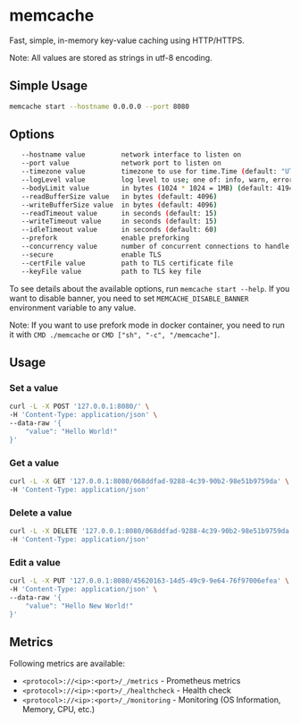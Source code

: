 # memcache

Fast, simple, in-memory key-value caching using HTTP/HTTPS.

Note: All values are stored as strings in utf-8 encoding.

## Simple Usage

```bash
memcache start --hostname 0.0.0.0 --port 8080
```

## Options

```bash
   --hostname value         network interface to listen on
   --port value             network port to listen on
   --timezone value         timezone to use for time.Time (default: "UTC")
   --logLevel value         log level to use; one of: info, warn, error, silent (default: "SILENT")
   --bodyLimit value        in bytes (1024 * 1024 = 1MB) (default: 4194304)
   --readBufferSize value   in bytes (default: 4096)
   --writeBufferSize value  in bytes (default: 4096)
   --readTimeout value      in seconds (default: 15)
   --writeTimeout value     in seconds (default: 15)
   --idleTimeout value      in seconds (default: 60)
   --prefork                enable preforking
   --concurrency value      number of concurrent connections to handle (default: 262144)
   --secure                 enable TLS
   --certFile value         path to TLS certificate file
   --keyFile value          path to TLS key file
```

To see details about the available options, run `memcache start --help`. If you want to disable banner, you need to set `MEMCACHE_DISABLE_BANNER` environment variable to any value.

Note: If you want to use prefork mode in docker container, you need to run it with `CMD ./memcache` or `CMD ["sh", "-c", "/memcache"]`.

## Usage

### Set a value

```bash
curl -L -X POST '127.0.0.1:8080/' \
-H 'Content-Type: application/json' \
--data-raw '{
    "value": "Hello World!"
}'
```

### Get a value

```bash
curl -L -X GET '127.0.0.1:8080/068ddfad-9288-4c39-90b2-98e51b9759da' \
-H 'Content-Type: application/json'
```

### Delete a value

```bash
curl -L -X DELETE '127.0.0.1:8080/068ddfad-9288-4c39-90b2-98e51b9759da' \
-H 'Content-Type: application/json'
```

### Edit a value

```bash
curl -L -X PUT '127.0.0.1:8080/45620163-14d5-49c9-9e64-76f97006efea' \
-H 'Content-Type: application/json' \
--data-raw '{
    "value": "Hello New World!"
}'
```

## Metrics

Following metrics are available:

- `<protocol>://<ip>:<port>/_/metrics` - Prometheus metrics
- `<protocol>://<ip>:<port>/_/healthcheck` - Health check
- `<protocol>://<ip>:<port>/_/monitoring` - Monitoring (OS Information, Memory, CPU, etc.)
